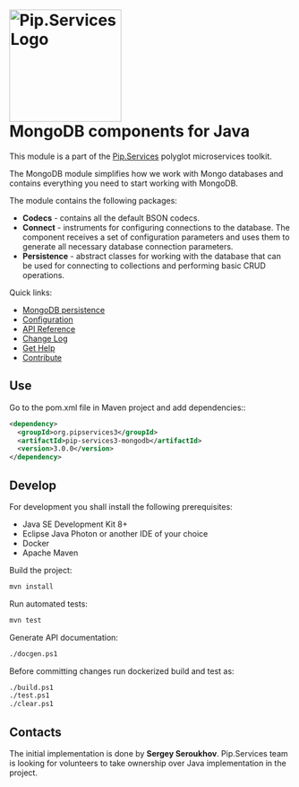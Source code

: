 # <img src="https://uploads-ssl.webflow.com/5ea5d3315186cf5ec60c3ee4/5edf1c94ce4c859f2b188094_logo.svg" alt="Pip.Services Logo" width="200"> <br/> MongoDB components for Java

This module is a part of the [Pip.Services](http://pipservices.org) polyglot microservices toolkit.

The MongoDB module simplifies how we work with Mongo databases and contains everything you need to start working with MongoDB.

The module contains the following packages:
- **Codecs** - contains all the default BSON codecs.
- **Connect** - instruments for configuring connections to the database. The component receives a set of configuration parameters and uses them to generate all necessary database connection parameters.
- **Persistence** - abstract classes for working with the database that can be used for connecting to collections and performing basic CRUD operations.

<a name="links"></a> Quick links:

* [MongoDB persistence](https://www.pipservices.org/recipies/mongodb-persistence)
* [Configuration](https://www.pipservices.org/recipies/configuration)
* [API Reference](https://pip-services3-java.github.io/pip-services3-mongodb-java/)
* [Change Log](CHANGELOG.md)
* [Get Help](https://www.pipservices.org/community/help)
* [Contribute](https://www.pipservices.org/community/contribute)

## Use

Go to the pom.xml file in Maven project and add dependencies::
```xml
<dependency>
  <groupId>org.pipservices3</groupId>
  <artifactId>pip-services3-mongodb</artifactId>
  <version>3.0.0</version>
</dependency>
```

## Develop

For development you shall install the following prerequisites:
* Java SE Development Kit 8+
* Eclipse Java Photon or another IDE of your choice
* Docker
* Apache Maven

Build the project:
```bash
mvn install
```

Run automated tests:
```bash
mvn test
```

Generate API documentation:
```bash
./docgen.ps1
```

Before committing changes run dockerized build and test as:
```bash
./build.ps1
./test.ps1
./clear.ps1
```

## Contacts

The initial implementation is done by **Sergey Seroukhov**. Pip.Services team is looking for volunteers to 
take ownership over Java implementation in the project.

